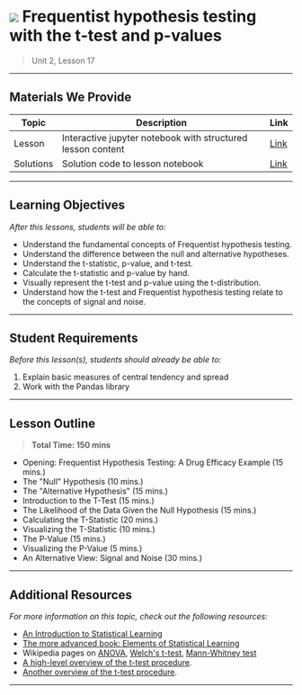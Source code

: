 <!--
Questions? Comments?:
1. Log an issue to this repo to alert us of a problem.
2. Suggest an edit yourself by forking this repo, making edits, and submitting a pull request with your changes back to our master branch.
3. Reach out to the data team on Slack and share your thoughts!
-->

# ![](https://ga-dash.s3.amazonaws.com/production/assets/logo-9f88ae6c9c3871690e33280fcf557f33.png) Frequentist hypothesis testing with the t-test and p-values

> Unit 2, Lesson 17

<!--- Unit and Lesson or sequence information. This template is an instructor-facing description of lesson contents. Students who fork these repos may also be able to view. --->

---

## Materials We Provide

<!--- This section is a table of contents for the lesson. The table structure breaks down typical lesson resources into types, distinguishing between lesson notebooks and other supporting materials. Note that the table below demonstrates the total possible range of materials; most lessons won't require all of the categories below. Also note that every item in the repo should get its own line and link, like the example shown for data. --->

| Topic | Description | Link |
| --- | --- | --- |
| Lesson | Interactive jupyter notebook with structured lesson content | [Link](./frequentist-hypothesis-testing-ttests-pvalues.ipynb)|
| Solutions | Solution code to lesson notebook | [Link](./solution-code/frequentist-hypothesis-testing-ttests-pvalues-solution.ipynb)|


---

## Learning Objectives

<!--- This section lists the learning objectives of the lesson. For information on how to write clear learning objectives, see: http://ii.library.jhu.edu/2016/07/20/writing-effective-learning-objectives/ --->

*After this lessons, students will be able to:*

- Understand the fundamental concepts of Frequentist hypothesis testing.
- Understand the difference between the null and alternative hypotheses.
- Understand the t-statistic, p-value, and t-test.
- Calculate the t-statistic and p-value by hand.
- Visually represent the t-test and p-value using the t-distribution.
- Understand how the t-test and Frequentist hypothesis testing relate to the concepts of signal and noise.

---

## Student Requirements

<!--- This section explains the relevant prerequisites; in other words, what do students need to know to be able to benefit and perform the tasks required in this lesson? This includes lists of skills or prior learning objectives --->

*Before this lesson(s), students should already be able to:*

1. Explain basic measures of central tendency and spread
1. Work with the Pandas library

---

## Lesson Outline

<!--- This section outlines the lesson plan with relevant sections and subsections, providing both the total time required as well as suggestions for timing in each subsection --->

> **Total Time: 150 mins**

- Opening: Frequentist Hypothesis Testing: A Drug Efficacy Example (15 mins.)
- The "Null" Hypothesis (10 mins.)
- The "Alternative Hypothesis" (15 mins.)
- Introduction to the T-Test (15 mins.)
- The Likelihood of the Data Given the Null Hypothesis (15 mins.)
- Calculating the T-Statistic (20 mins.)
- Visualizing the T-Statistic (10 mins.)
- The P-Value (15 mins.)
- Visualizing the P-Value (5 mins.)
- An Alternative View: Signal and Noise (30 mins.)

---

<!--- If a repo contains any additional practice files or supplementary resources (PDFs, etc) describe them here  --->

<!---
> OPTIONAL: Practice/Resources
- Item 1 description
- Item 2 description

---
--->

## Additional Resources

<!--- This section lists useful reference materials that can inform, extend, or deepen a student's understanding of the material. While this may seem like a "nice to have" feature, we normally see a range of advanced and remedial students in our classes. Curating these resources allows us to provide targeted materials and suggestions that instructors can use to support different student needs. --->

*For more information on this topic, check out the following resources:*

- [An Introduction to Statistical Learning](http://www-bcf.usc.edu/~gareth/ISL/)
- [The more advanced book: Elements of Statistical Learning](http://web.stanford.edu/~hastie/ElemStatLearn/)
- Wikipedia pages on [ANOVA](https://en.wikipedia.org/wiki/Analysis_of_variance), [Welch's t-test](https://en.wikipedia.org/wiki/Welch's_t-test), [Mann-Whitney test](https://en.wikipedia.org/wiki/Mann%E2%80%93Whitney_U_test)
- [A high-level overview of the t-test procedure](http://blog.minitab.com/blog/statistics-and-quality-data-analysis/what-are-t-values-and-p-values-in-statistics).
- [Another overview of the t-test procedure](http://www.statsdirect.com/help/parametric_methods/utt.htm).

---